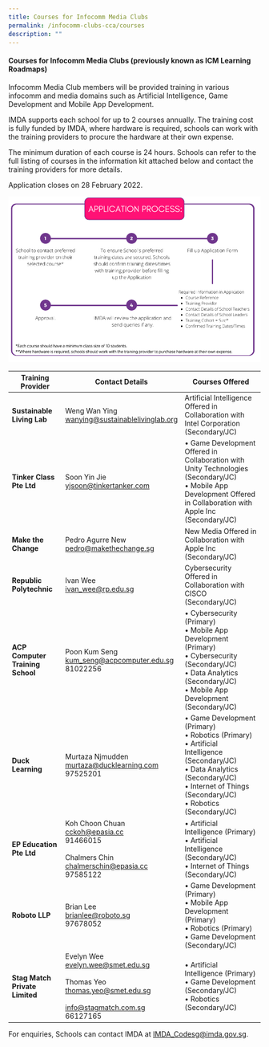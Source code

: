 ```yaml
---
title: Courses for Infocomm Media Clubs
permalink: /infocomm-clubs-cca/courses
description: ""
---
```

#### Courses for Infocomm Media Clubs (previously known as ICM Learning Roadmaps)

Infocomm Media Club members will be provided training in various infocomm and media domains such as Artificial Intelligence, Game Development and Mobile App Development.

IMDA supports each school for up to 2 courses annually. The training cost is fully funded by IMDA, where hardware is required, schools can work with the training providers to procure the hardware at their own expense.  

The minimum duration of each course is 24 hours. Schools can refer to the full listing of courses in the information kit attached below and contact the training providers for more details.

Application closes on 28 February 2022.

![Alt text for image on Isomer site](/images/icmprocess.png)

| **Training Provider** | **Contact Details** | **Courses Offered** |
| -------- | -------- | -------- |
| **Sustainable Living Lab** | Weng Wan Ying<br>wanying@sustainablelivinglab.org  | Artificial Intelligence Offered in Collaboration with Intel Corporation (Secondary/JC)  |
| **Tinker Class Pte Ltd** | Soon Yin Jie<br>yjsoon@tinkertanker.com | •	Game Development Offered in Collaboration with Unity Technologies (Secondary/JC)<br>•	Mobile App Development Offered in Collaboration with Apple Inc (Secondary/JC)|
|**Make the Change**|Pedro Agurre New<br>pedro@makethechange.sg|New Media Offered in Collaboration with Apple Inc (Secondary/JC)|
|**Republic Polytechnic**|Ivan Wee<br>ivan_wee@rp.edu.sg|Cybersecurity Offered in Collaboration with CISCO (Secondary/JC)|
|**ACP Computer Training School**|Poon Kum Seng<br>kum_seng@acpcomputer.edu.sg<br>81022256|•	Cybersecurity (Primary)<br>•	Mobile App Development (Primary)<br>•	Cybersecurity (Secondary/JC)<br>•	Data Analytics (Secondary/JC)<br>•	Mobile App Development (Secondary/JC)|
|**Duck Learning**|Murtaza Njmudden<br>[murtaza@ducklearning.com](murtaza@ducklearning.com) <br>97525201|•	Game Development (Primary)<br>•	Robotics (Primary)<br>•	Artificial Intelligence (Secondary/JC)<br>•	Data Analytics (Secondary/JC)<br>•	Internet of Things (Secondary/JC)<br>•	Robotics (Secondary/JC)|
|**EP Education Pte Ltd**|Koh Choon Chuan<br>[cckoh@epasia.cc](cckoh@epasia.cc)<br>91466015<br><br>Chalmers Chin<br>[chalmerschin@epasia.cc](chalmerschin@epasia.cc)<br>97585122|•	Artificial Intelligence (Primary)<br>•	Artificial Intelligence (Secondary/JC)<br>•	Internet of Things (Secondary/JC)|
|**Roboto LLP**|Brian Lee<br>[brianlee@roboto.sg](brianlee@roboto.sg)<br>97678052|•	Game Development (Primary)<br>•	Mobile App Development (Primary)<br>•	Robotics (Primary)<br>•	Game Development (Secondary/JC)|
|**Stag Match Private Limited**|Evelyn Wee<br>[evelyn.wee@smet.edu.sg](evelyn.wee@smet.edu.sg)<br><br>Thomas Yeo<br>[thomas.yeo@smet.edu.sg](thomas.yeo@smet.edu.sg)<br><br>[info@stagmatch.com.sg](info@stagmatch.com.sg)<br>66127165|•	Artificial Intelligence (Primary)<br>•	Game Development (Secondary/JC)<br>•	Robotics (Secondary/JC)|


For enquiries, Schools can contact IMDA at [IMDA_Codesg@imda.gov.sg](mailto:IMDA_Codesg@imda.gov.sg).